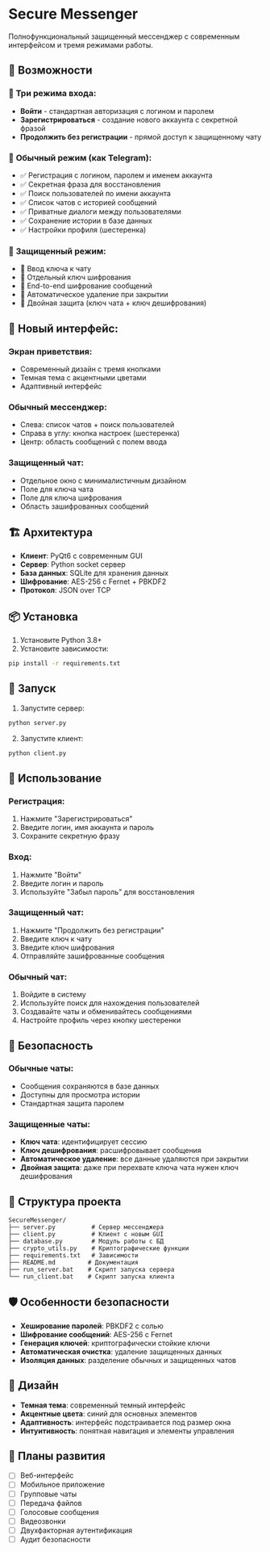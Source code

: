 # Secure Messenger

Полнофункциональный защищенный мессенджер с современным интерфейсом и тремя режимами работы.

## 🚀 Возможности

### 🎯 **Три режима входа:**
- **Войти** - стандартная авторизация с логином и паролем
- **Зарегистрироваться** - создание нового аккаунта с секретной фразой
- **Продолжить без регистрации** - прямой доступ к защищенному чату

### 📱 **Обычный режим (как Telegram):**
- ✅ Регистрация с логином, паролем и именем аккаунта
- ✅ Секретная фраза для восстановления
- ✅ Поиск пользователей по имени аккаунта
- ✅ Список чатов с историей сообщений
- ✅ Приватные диалоги между пользователями
- ✅ Сохранение истории в базе данных
- ✅ Настройки профиля (шестеренка)

### 🔐 **Защищенный режим:**
- 🔐 Ввод ключа к чату
- 🔐 Отдельный ключ шифрования
- 🔐 End-to-end шифрование сообщений
- 🔐 Автоматическое удаление при закрытии
- 🔐 Двойная защита (ключ чата + ключ дешифрования)

## 🎨 **Новый интерфейс:**

### **Экран приветствия:**
- Современный дизайн с тремя кнопками
- Темная тема с акцентными цветами
- Адаптивный интерфейс

### **Обычный мессенджер:**
- Слева: список чатов + поиск пользователей
- Справа в углу: кнопка настроек (шестеренка)
- Центр: область сообщений с полем ввода

### **Защищенный чат:**
- Отдельное окно с минималистичным дизайном
- Поле для ключа чата
- Поле для ключа шифрования
- Область зашифрованных сообщений

## 🏗️ Архитектура

- **Клиент**: PyQt6 с современным GUI
- **Сервер**: Python socket сервер
- **База данных**: SQLite для хранения данных
- **Шифрование**: AES-256 с Fernet + PBKDF2
- **Протокол**: JSON over TCP

## 📦 Установка

1. Установите Python 3.8+
2. Установите зависимости:
```bash
pip install -r requirements.txt
```

## 🚀 Запуск

1. Запустите сервер:
```bash
python server.py
```

2. Запустите клиент:
```bash
python client.py
```

## 📱 Использование

### **Регистрация:**
1. Нажмите "Зарегистрироваться"
2. Введите логин, имя аккаунта и пароль
3. Сохраните секретную фразу

### **Вход:**
1. Нажмите "Войти"
2. Введите логин и пароль
3. Используйте "Забыл пароль" для восстановления

### **Защищенный чат:**
1. Нажмите "Продолжить без регистрации"
2. Введите ключ к чату
3. Введите ключ шифрования
4. Отправляйте зашифрованные сообщения

### **Обычный чат:**
1. Войдите в систему
2. Используйте поиск для нахождения пользователей
3. Создавайте чаты и обменивайтесь сообщениями
4. Настройте профиль через кнопку шестеренки

## 🔐 Безопасность

### **Обычные чаты:**
- Сообщения сохраняются в базе данных
- Доступны для просмотра истории
- Стандартная защита паролем

### **Защищенные чаты:**
- **Ключ чата**: идентифицирует сессию
- **Ключ дешифрования**: расшифровывает сообщения
- **Автоматическое удаление**: все данные удаляются при закрытии
- **Двойная защита**: даже при перехвате ключа чата нужен ключ дешифрования

## 🔧 Структура проекта

```
SecureMessenger/
├── server.py          # Сервер мессенджера
├── client.py          # Клиент с новым GUI
├── database.py        # Модуль работы с БД
├── crypto_utils.py    # Криптографические функции
├── requirements.txt   # Зависимости
├── README.md         # Документация
├── run_server.bat    # Скрипт запуска сервера
└── run_client.bat    # Скрипт запуска клиента
```

## 🛡️ Особенности безопасности

- **Хеширование паролей**: PBKDF2 с солью
- **Шифрование сообщений**: AES-256 с Fernet
- **Генерация ключей**: криптографически стойкие ключи
- **Автоматическая очистка**: удаление защищенных данных
- **Изоляция данных**: разделение обычных и защищенных чатов

## 🎨 Дизайн

- **Темная тема**: современный темный интерфейс
- **Акцентные цвета**: синий для основных элементов
- **Адаптивность**: интерфейс подстраивается под размер окна
- **Интуитивность**: понятная навигация и элементы управления

## 🔮 Планы развития

- [ ] Веб-интерфейс
- [ ] Мобильное приложение
- [ ] Групповые чаты
- [ ] Передача файлов
- [ ] Голосовые сообщения
- [ ] Видеозвонки
- [ ] Двухфакторная аутентификация
- [ ] Аудит безопасности
